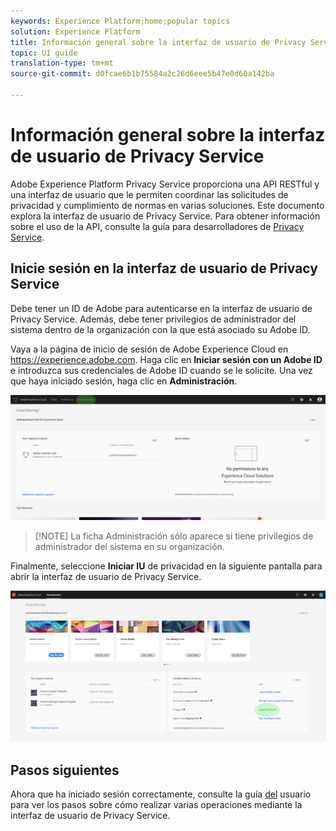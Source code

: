 ```yaml
---
keywords: Experience Platform;home;popular topics
solution: Experience Platform
title: Información general sobre la interfaz de usuario de Privacy Service
topic: UI guide
translation-type: tm+mt
source-git-commit: d0fcae6b1b75584a2c26d6eee5b47e0d60a142ba

---
```



# Información general sobre la interfaz de usuario de Privacy Service

Adobe Experience Platform Privacy Service proporciona una API RESTful y una interfaz de usuario que le permiten coordinar las solicitudes de privacidad y cumplimiento de normas en varias soluciones. Este documento explora la interfaz de usuario de Privacy Service. Para obtener información sobre el uso de la API, consulte la guía para desarrolladores de [Privacy Service](../api/getting-started.md).

## Inicie sesión en la interfaz de usuario de Privacy Service

Debe tener un ID de Adobe para autenticarse en la interfaz de usuario de Privacy Service. Además, debe tener privilegios de administrador del sistema dentro de la organización con la que está asociado su Adobe ID.

Vaya a la página de inicio de sesión de Adobe Experience Cloud en https://experience.adobe.com. Haga clic en **Iniciar sesión con un Adobe ID** e introduzca sus credenciales de Adobe ID cuando se le solicite. Una vez que haya iniciado sesión, haga clic en **Administración**.

![Ficha Administración](../images/ui-overview/admin-tab.png)

>[!NOTE] La ficha Administración sólo aparece si tiene privilegios de administrador del sistema en su organización.

Finalmente, seleccione **Iniciar IU** de privacidad en la siguiente pantalla para abrir la interfaz de usuario de Privacy Service.

![Página de administración](../images/ui-overview/admin-page.png)

## Pasos siguientes

Ahora que ha iniciado sesión correctamente, consulte la guía [del](user-guide.md) usuario para ver los pasos sobre cómo realizar varias operaciones mediante la interfaz de usuario de Privacy Service.